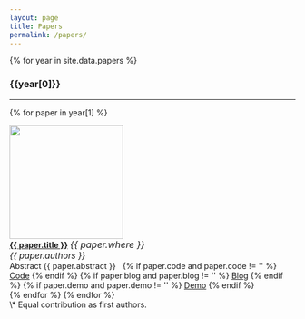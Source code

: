 ```yaml
---
layout: page
title: Papers
permalink: /papers/
---
```


{% for year in site.data.papers %}
### {{year[0]}}
--------------
{% for paper in year[1] %}
  <div class="row">
    <div class="paper-img">
      <img src="{{ paper.img }}" class="thumbnail" width="200" height="200" />
    </div>
    <div class="paper-text">
      <a href="{{ paper.link }}"><b>{{ paper.title }}</b></a> <span style="font-size:16px;"><i>{{ paper.where }}</i></span><br> 
      <span style="font-size:15px;"><i>{{ paper.authors }}</i></span> <br> 
      <a class="label label-info"> Abstract <span class="abstract">{{ paper.abstract }}</span> </a> &nbsp; 
      {% if paper.code and paper.code != '' %}
        <a href="{{ paper.code }}" class="label label-success">Code</a>
      {% endif %}
      {% if paper.blog and paper.blog != '' %}
        <a href="{{ paper.blog }}" class="label label-danger">Blog</a> 
      {% endif %}
      {% if paper.demo and paper.demo != '' %}
        <a href="{{ paper.demo }}" class="label label-warning">Demo</a>
      {% endif %}
    </div>
  </div>
{% endfor %}
{% endfor %}

<br>
\* Equal contribution as first authors.

